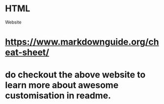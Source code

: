 # HTML
Website


# https://www.markdownguide.org/cheat-sheet/

# do checkout the above website to learn more about awesome customisation in readme.
